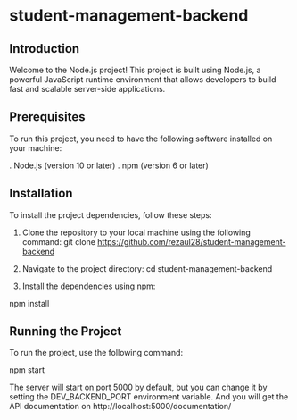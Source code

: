 # student-management-backend

## Introduction
Welcome to the Node.js project! This project is built using Node.js, a powerful JavaScript runtime environment that allows developers to build fast and scalable server-side applications.

## Prerequisites
To run this project, you need to have the following software installed on your machine:

. Node.js (version 10 or later)
. npm (version 6 or later)

## Installation
To install the project dependencies, follow these steps:

1. Clone the repository to your local machine using the following command:
git clone https://github.com/rezaul28/student-management-backend

2. Navigate to the project directory:
cd student-management-backend

3. Install the dependencies using npm:

npm install

## Running the Project
To run the project, use the following command:

npm start

The server will start on port 5000 by default, but you can change it by setting the DEV_BACKEND_PORT environment variable. And you will get the API documentation on http://localhost:5000/documentation/


